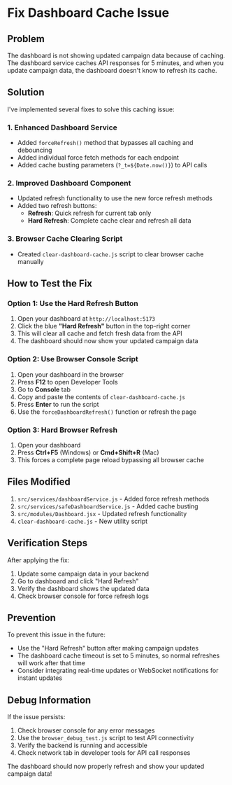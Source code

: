 # Fix Dashboard Cache Issue

## Problem
The dashboard is not showing updated campaign data because of caching. The dashboard service caches API responses for 5 minutes, and when you update campaign data, the dashboard doesn't know to refresh its cache.

## Solution
I've implemented several fixes to solve this caching issue:

### 1. Enhanced Dashboard Service
- Added `forceRefresh()` method that bypasses all caching and debouncing
- Added individual force fetch methods for each endpoint
- Added cache busting parameters (`?_t=${Date.now()}`) to API calls

### 2. Improved Dashboard Component
- Updated refresh functionality to use the new force refresh methods
- Added two refresh buttons:
  - **Refresh**: Quick refresh for current tab only
  - **Hard Refresh**: Complete cache clear and refresh all data

### 3. Browser Cache Clearing Script
- Created `clear-dashboard-cache.js` script to clear browser cache manually

## How to Test the Fix

### Option 1: Use the Hard Refresh Button
1. Open your dashboard at `http://localhost:5173`
2. Click the blue **"Hard Refresh"** button in the top-right corner
3. This will clear all cache and fetch fresh data from the API
4. The dashboard should now show your updated campaign data

### Option 2: Use Browser Console Script
1. Open your dashboard in the browser
2. Press **F12** to open Developer Tools
3. Go to **Console** tab
4. Copy and paste the contents of `clear-dashboard-cache.js`
5. Press **Enter** to run the script
6. Use the `forceDashboardRefresh()` function or refresh the page

### Option 3: Hard Browser Refresh
1. Open your dashboard
2. Press **Ctrl+F5** (Windows) or **Cmd+Shift+R** (Mac)
3. This forces a complete page reload bypassing all browser cache

## Files Modified
1. `src/services/dashboardService.js` - Added force refresh methods
2. `src/services/safeDashboardService.js` - Added cache busting
3. `src/modules/Dashboard.jsx` - Updated refresh functionality
4. `clear-dashboard-cache.js` - New utility script

## Verification Steps
After applying the fix:
1. Update some campaign data in your backend
2. Go to dashboard and click "Hard Refresh"
3. Verify the dashboard shows the updated data
4. Check browser console for force refresh logs

## Prevention
To prevent this issue in the future:
- Use the "Hard Refresh" button after making campaign updates
- The dashboard cache timeout is set to 5 minutes, so normal refreshes will work after that time
- Consider integrating real-time updates or WebSocket notifications for instant updates

## Debug Information
If the issue persists:
1. Check browser console for any error messages
2. Use the `browser_debug_test.js` script to test API connectivity
3. Verify the backend is running and accessible
4. Check network tab in developer tools for API call responses

The dashboard should now properly refresh and show your updated campaign data!